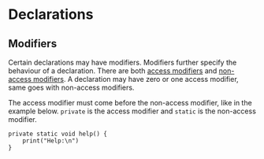 # Declarations

## Modifiers

Certain declarations may have modifiers. Modifiers further specify the behaviour of a declaration.
There are both [access modifiers](../Modifiers/Access_Modifiers.md) and [non-access modifiers](../Modifiers/Non_Access_Modifiers.md).
A declaration may have zero or one access modifier, same goes with non-access modifiers.

The access modifier must come before the non-access modifier, like in the example below.
`private` is the access modifier and `static` is the non-access modifier.

```Penguor
private static void help() {
    print("Help:\n")
}
```
